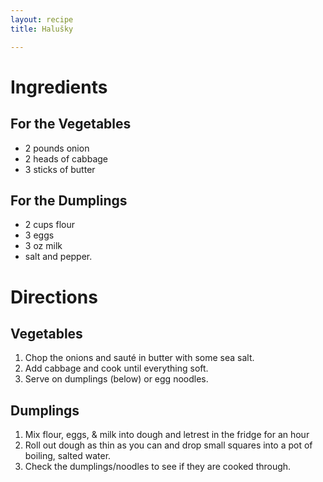 ```yaml
---
layout: recipe
title: Halušky

---
```


# Ingredients

## For the Vegetables

- 2 pounds onion
- 2 heads of cabbage
- 3 sticks of butter

## For the Dumplings

- 2 cups flour
- 3 eggs
- 3 oz milk
- salt and pepper.

# Directions

## Vegetables

1. Chop the onions and sauté in butter with some sea salt.
2. Add cabbage and cook until everything soft.
3. Serve on dumplings (below) or egg noodles.

## Dumplings

1. Mix flour, eggs, & milk into dough and letrest in the fridge for an hour
2. Roll out dough as thin as you can and drop small squares into a pot of boiling, salted water.
3. Check the dumplings/noodles to see if they are cooked through.